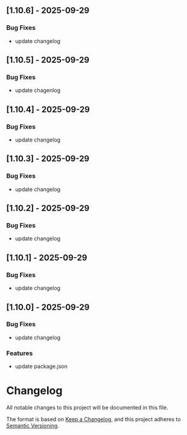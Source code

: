 ## [1.10.6] - 2025-09-29

### Bug Fixes
- update changelog

## [1.10.5] - 2025-09-29

### Bug Fixes
- update chagenlog

## [1.10.4] - 2025-09-29

### Bug Fixes
- update changelog

<!-- spacer -->

## [1.10.3] - 2025-09-29

### Bug Fixes
- update changelog

<!-- spacer -->

## [1.10.2] - 2025-09-29

### Bug Fixes
- update changelog

## [1.10.1] - 2025-09-29

### Bug Fixes
- update changelog

## [1.10.0] - 2025-09-29

### Bug Fixes
- update changelog

### Features
- update package.json

# Changelog

All notable changes to this project will be documented in this file.

The format is based on [Keep a Changelog](https://keepachangelog.com/en/1.1.0/),
and this project adheres to [Semantic Versioning](https://semver.org/spec/v2.0.0.html).
